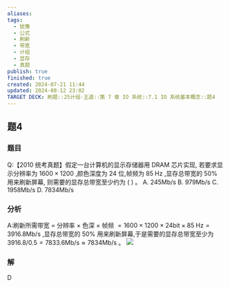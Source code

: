 ```yaml
---
aliases: 
tags:
  - 犹豫
  - 公式
  - 刷新
  - 带宽
  - 计组
  - 显存
  - 真题
publish: true
finished: true
created: 2024-07-21 11:44
updated: 2024-08-12 23:02
TARGET DECK: 刷题::25计组-王道::第 7 章 IO 系统::7.1 IO 系统基本概念::题4
---
```


## 题4
### 题目
Q:【2010 统考真题】假定一台计算机的显示存储器用 DRAM 芯片实现, 若要求显示分辨率为 ${1600} \times {1200}$ ,颜色深度为 24 位,帧频为 ${85}\mathrm{\;{Hz}}$ ,显存总带宽的 ${50}\%$ 用来刷新屏幕, 则需要的显存总带宽至少约为 ( ) 。
A. ${245}\mathrm{{Mb}}/\mathrm{s}$ B. ${979}\mathrm{{Mb}}/\mathrm{s}$ C. ${1958}\mathrm{{Mb}}/\mathrm{s}$ D. ${7834}\mathrm{{Mb}}/\mathrm{s}$
### 分析
A:刷新所需带宽 $=$ 分辨率 $\times$ 色深 $\times$ 帧频 $= {1600} \times  {1200} \times  {24}\mathrm{{bit}} \times  {85}\mathrm{\;{Hz}} = {3916.8}\mathrm{{Mb}}/\mathrm{s}$ ,显存总带宽的 ${50}\%$ 用来刷新屏幕,于是需要的显存总带宽至少为 ${3916.8}/{0.5} = {7833.6}\mathrm{{Mb}}/\mathrm{s} \approx  {7834}\mathrm{{Mb}}/\mathrm{s}$ 。
![](https://img.hwenyi.tech/202408122306605.webp)
### 解
D
